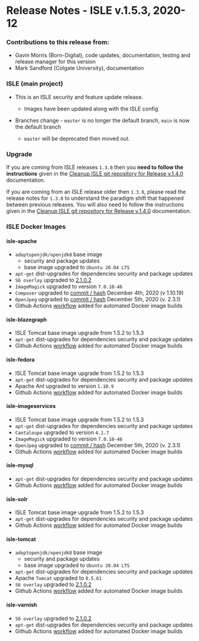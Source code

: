 # Release Notes - ISLE v.1.5.3, 2020-12

### Contributions to this release from:

* Gavin Morris (Born-Digital), code updates, documentation, testing and release manager for this version
* Mark Sandford (Colgate University), documentation

### ISLE (main project)

* This is an ISLE security and feature update release.  
  * Images have been updated along with the ISLE config

* Branches change - `master` is no longer the default branch, `main` is now the default branch
  * `master` will be deprecated then moved out.

### Upgrade

If you are coming from ISLE releases `1.3.0` then you **need to follow the instructions** given in the [Cleanup ISLE git repository for Release v.1.4.0](https://islandora-collaboration-group.github.io/ISLE/cookbook-recipes/isle-v140-git-cleanup/) documentation.

If you are coming from an ISLE release older then `1.3.0`, please read the release notes for `1.3.0` to understand the paradigm shift that happened between previous releases. You will also need to follow the instructions given in the [Cleanup ISLE git repository for Release v.1.4.0](https://islandora-collaboration-group.github.io/ISLE/cookbook-recipes/isle-v140-git-cleanup/) documentation.

### ISLE Docker Images

#### isle-apache

* `adoptopenjdk/openjdk8` base image
  * security and package updates
  * base image upgraded to `Ubuntu 20.04 LTS`
* `apt-get` dist-upgrades for dependencies security and package updates
* `S6 overlay` upgraded to [2.1.0.2](https://github.com/just-containers/s6-overlay/releases/tag/v2.1.0.2)
* `ImageMagick` upgraded to version `7.0.10-46`
* `Composer` upgraded to [commit / hash](https://github.com/composer/getcomposer.org/commit/e3e43bde99447de1c13da5d1027545be81736b27) December 4th, 2020 (v 1.10.19)
* `OpenJpeg` upgraded to [commit / hash](https://github.com/uclouvain/openjpeg/commit/5d0a8b08dcd3bcdf532c54702b5a88ec61b17918) December 5th, 2020 (v. 2.3.1)
* Github Actions [workflow](https://github.com/marketplace/actions/build-and-push-docker-images) added for automated Docker image builds

#### isle-blazegraph

* ISLE Tomcat base image upgrade from 1.5.2 to 1.5.3
* `apt-get` dist-upgrades for dependencies security and package updates
* Github Actions [workflow](https://github.com/marketplace/actions/build-and-push-docker-images) added for automated Docker image builds

#### isle-fedora

* ISLE Tomcat base image upgrade from 1.5.2 to 1.5.3
* `apt-get` dist-upgrades for dependencies security and package updates
* Apache Ant upgraded to version `1.10.9`
* Github Actions [workflow](https://github.com/marketplace/actions/build-and-push-docker-images) added for automated Docker image builds

#### isle-imageservices

* ISLE Tomcat base image upgrade from 1.5.2 to 1.5.3
* `apt-get` dist-upgrades for dependencies security and package updates
* `Cantaloupe` upgraded to version `4.1.7`
* `ImageMagick` upgraded to version `7.0.10-46`
* `OpenJpeg` upgraded to [commit / hash](https://github.com/uclouvain/openjpeg/commit/5d0a8b08dcd3bcdf532c54702b5a88ec61b17918) December 5th, 2020 (v. 2.3.1)
* Github Actions [workflow](https://github.com/marketplace/actions/build-and-push-docker-images) added for automated Docker image builds

#### isle-mysql

* `apt-get` dist-upgrades for dependencies security and package updates
* Github Actions [workflow](https://github.com/marketplace/actions/build-and-push-docker-images) added for automated Docker image builds

#### isle-solr

* ISLE Tomcat base image upgrade from 1.5.2 to 1.5.3
* `apt-get` dist-upgrades for dependencies security and package updates
* Github Actions [workflow](https://github.com/marketplace/actions/build-and-push-docker-images) added for automated Docker image builds

#### isle-tomcat

* `adoptopenjdk/openjdk8` base image
  * security and package updates
  * base image upgraded to `Ubuntu 20.04 LTS`
* `apt-get` dist-upgrades for dependencies security and package updates
* Apache `Tomcat` upgraded to `8.5.61`
* `S6 overlay` upgraded to [2.1.0.2](https://github.com/just-containers/s6-overlay/releases/tag/v2.1.0.2)
* Github Actions [workflow](https://github.com/marketplace/actions/build-and-push-docker-images) added for automated Docker image builds

#### isle-varnish

* `S6 overlay` upgraded to [2.1.0.2](https://github.com/just-containers/s6-overlay/releases/tag/v2.1.0.2)
* `apt-get` dist-upgrades for dependencies security and package updates
* Github Actions [workflow](https://github.com/marketplace/actions/build-and-push-docker-images) added for automated Docker image builds